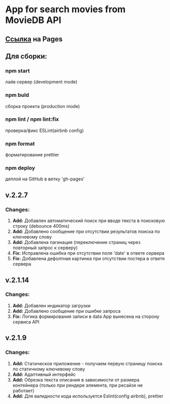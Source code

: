 <h1>App for search movies from MovieDB API </h1>

<h2><a href='https://rosstiks.github.io/movies-library-app/'>Ссылка</a> на Pages</h2>

<h2>Для сборки:</h2>
<h3>npm start</h3>
лайв сервер (development mode)
<h3>npm buld</h3>
сборка проекта (production mode)
<h3>npm lint / npm lint:fix</h3>
проверка/фикс ESLint(airbnb config)
<h3>npm format</h3>
форматирование prettier
<h3>npm deploy</h3>
деплой на GitHub в ветку 'gh-pages'

<h2>v.2.2.7</h2>
<h3>Changes:</h3>
<ol>
  <li><b>Add:</b> Добавлен автоматический поиск при вводе текста в поисковую строку (debounce 400ms)</li>
  <li><b>Add:</b> Добавлено сообщение при отсутствии результатов поиска по ключевому слову</li>
  <li><b>Add:</b> Добавлена пагинация (переключение страниц через повторный запрос к серверу) </li>
  <li><b>Fix:</b> Исправлена ошибка при отсутствии поля 'date' в ответе сервера</li>
  <li><b>Fix:</b> Добавлена дефолтная картинка при отсутствии постера в ответе сервера</li>
</ol>

<h2>v.2.1.14</h2>
<h3>Changes:</h3>
<ol>
  <li><b>Add:</b> Добавлен индикатор загрузки</li>
  <li><b>Add:</b> Добавлено сообщение при ошибке запроса </li>
  <li><b>Fix:</b> Логика формирования записи в data App вынесена на сторону сервиса API</li>
</ol>

<h2>v.2.1.9</h2>
<h3>Changes:</h3>
<ol>
  <li><b>Add:</b> Статическое приложение - получаем первую страницу поиска по статичному ключевому слову</li>
  <li><b>Add:</b> Адаптивный интерфейс</li>
  <li><b>Add:</b> Обрезка текста описания в зависимости от размера контейнера (только при рендере элемента, при ресайзе не работает)</li>
  <li><b>Add:</b> Для валидности кода используется Eslint(config airbnb), prettier</li>
</ol>
